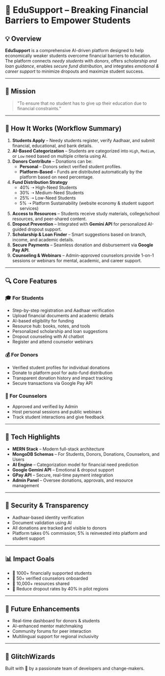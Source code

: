 
# 🌟 EduSupport – Breaking Financial Barriers to Empower Students

## 💡 Overview
**EduSupport** is a comprehensive AI-driven platform designed to help economically weaker students overcome financial barriers to education. The platform connects *needy students* with *donors*, offers *scholarship and loan guidance*, enables *secure fund distribution*, and integrates *emotional & career support* to minimize dropouts and maximize student success.

---

## 🎯 Mission
> "To ensure that no student has to give up their education due to financial constraints."

---

## 🔧 How It Works (Workflow Summary)
1. **Students Apply** – Needy students register, verify Aadhaar, and submit financial, educational, and bank details.
2. **AI-Based Categorization** – Students are categorized into `High`, `Medium`, or `Low` need based on multiple criteria using AI.
3. **Donors Contribute** – Donations can be:
   - **Personal** – Donors select verified student profiles.
   - **Platform-Based** – Funds are distributed automatically by the platform based on need percentage.
4. **Fund Distribution Strategy**
   - 40% ➝ High-Need Students
   - 30% ➝ Medium-Need Students
   - 25% ➝ Low-Need Students
   - 5% ➝ Platform Sustainability (website economy & student support services)
5. **Access to Resources** – Students receive study materials, college/school resources, and peer-shared content.
6. **Dropout Prevention** – Integrated with **Gemini API** for personalized AI-guided dropout support.
7. **Scholarship & Loan Finder** – Smart suggestions based on branch, income, and academic details.
8. **Secure Payments** – Seamless donation and disbursement via **Google Pay API**.
9. **Counseling & Webinars** – Admin-approved counselors provide 1-on-1 sessions or webinars for mental, academic, and career support.

---

## 🔍 Core Features

### 🎓 For Students
- Step-by-step registration and Aadhaar verification
- Upload financial documents and academic details
- AI-based eligibility for funding
- Resource hub: books, notes, and tools
- Personalized scholarship and loan suggestions
- Dropout counseling with AI chatbot
- Register and attend counselor webinars

### 💰 For Donors
- Verified student profiles for individual donations
- Donate to platform pool for auto-fund distribution
- Transparent donation history and impact tracking
- Secure transactions via Google Pay API

### 🧠 For Counselors
- Approved and verified by Admin
- Host personal sessions and public webinars
- Track student interactions and give feedback

---

## 🧠 Tech Highlights
- **MERN Stack** – Modern full-stack architecture
- **MongoDB Schemas** – For Students, Donors, Donations, Counselors, and Users
- **AI Engine** – Categorization model for financial need prediction
- **Google Gemini API** – Emotional & dropout support
- **GPay API** – Secure, real-time payment integration
- **Admin Panel** – Oversee donations, approvals, and resource management

---

## 🔐 Security & Transparency
- Aadhaar-based identity verification
- Document validation using AI
- All donations are tracked and visible to donors
- Platform takes 0% commission; 5% is reinvested into platform and student support

---

## 📊 Impact Goals
- 🎯 1000+ financially supported students
- 🎯 50+ verified counselors onboarded
- 🎯 10,000+ resources shared
- 🎯 Reduce dropout rates by 40% in pilot regions

---

## 🚀 Future Enhancements
- Real-time dashboard for donors & students
- AI-enhanced mentor matchmaking
- Community forums for peer interaction
- Multilingual support for regional inclusivity

---

## 👥 GlitchWizards
Built with 💙 by a passionate team of developers and change-makers.

